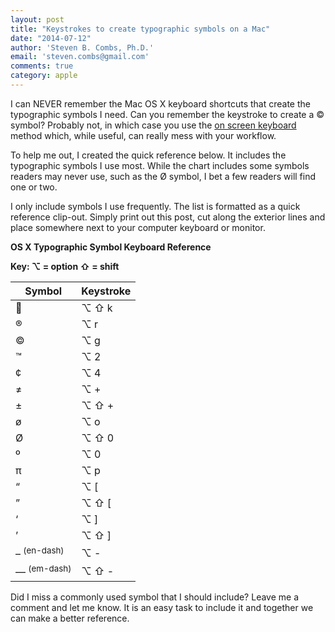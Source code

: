 ```yaml
---
layout: post
title: "Keystrokes to create typographic symbols on a Mac"
date: "2014-07-12"
author: 'Steven B. Combs, Ph.D.'
email: 'steven.combs@gmail.com'
comments: true
category: apple
---
```


I can NEVER remember the Mac OS X keyboard shortcuts that create the typographic symbols I need. Can you remember the keystroke to create a © symbol? Probably not, in which case you use the [on screen keyboard][1] method which, while useful, can really mess with your workflow.

To help me out, I created the quick reference below. It includes the typographic symbols I use most. While the chart includes some symbols readers may never use, such as the Ø symbol, I bet a few readers will find one or two.

I only include symbols I use frequently. The list is formatted as a quick reference clip-out. Simply print out this post, cut along the exterior lines and place somewhere next to your computer keyboard or monitor.

**OS X Typographic Symbol Keyboard Reference**

**Key:
⌥ = option
⇧ = shift**

| Symbol | Keystroke |
| -------| ----------|
|       | ⌥ ⇧ k    |
| ®      | ⌥ r      |
| ©      | ⌥ g      |
| ™      | ⌥ 2      |
| ¢      | ⌥ 4      |
| ≠      | ⌥ +      |
| ±      | ⌥ ⇧ +    |
| ø      | ⌥ o      |
| Ø      | ⌥ ⇧ 0   |
| º      | ⌥ 0      |
| π      | ⌥ p      |
| “      | ⌥ [      |
| ”      | ⌥ ⇧ \[   |
| ‘      | ⌥ \]      |
| ’      | ⌥ ⇧ \]   |
| – <sup>(en-dash)</sup> | ⌥ \-   |
| — <sup>(em-dash)</sup> | ⌥ ⇧ \- |

Did I miss a commonly used symbol that I should include? Leave me a comment and let me know. It is an easy task to include it and together we can make a better reference.

[1]: http://www.stevencombs.com/apple/2009/09/03/use-the-os-x-onscreen-keyboard-create-symbols.html
